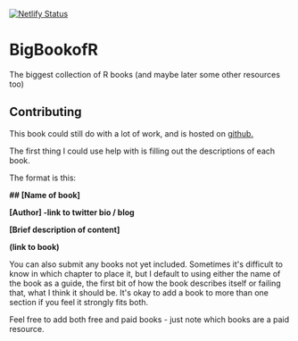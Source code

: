[![Netlify Status](https://api.netlify.com/api/v1/badges/447ff7dc-241f-482d-a76f-552602cf5574/deploy-status)](https://app.netlify.com/sites/bigbookofr/deploys)

# BigBookofR
The biggest collection of R books (and maybe later some other resources too)


## Contributing

This book could still do with a lot of work, and is hosted on [github.](https://github.com/oscarbaruffa/BigBookofR)

The first thing I could use help with is filling out the descriptions of each book. 

The format is this:

**\#\# [Name of book]**

**[Author] -link to twitter bio / blog**

**[Brief description of content]**

**(link to book)**


You can also submit any books not yet included. Sometimes it's difficult to know in which chapter to place it, but I default to using either the name of the book as a guide, the first bit of how the book describes itself or failing that, what I think it should be. It's okay to add a book to more than one section if you feel it strongly fits both. 


Feel free to add both free and paid books - just note which books are a paid resource. 


